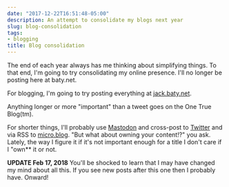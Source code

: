 ```yaml
---
date: "2017-12-22T16:51:48-05:00"
description: An attempt to consolidate my blogs next year
slug: blog-consolidation
tags:
- blogging
title: Blog consolidation
---
```


The end of each year always has me thinking about simplifying things. To that end, I'm going to try consolidating my online presence. I'll no longer be posting here at baty.net. 

For blogging, I'm going to try posting everything at [jack.baty.net](https://jack.baty.net/).

Anything longer or more "important" than a tweet goes on the One True Blog(tm). 

For shorter things, I'll probably use [Mastodon](https://mastodon.technology/@jackbaty) and cross-post to [Twitter](https://twitter.com/jackbaty) and via RSS to [micro.blog](https://micro.blog/jack). "But what about owning your content!?" you ask. Lately, the way I figure it if it's not important enough for a title I don't care if I "own** it or not.

**UPDATE Feb 17, 2018** You'll be shocked to learn that I may have changed my mind about all this. If you see new posts after this one then I probably have. Onward!
